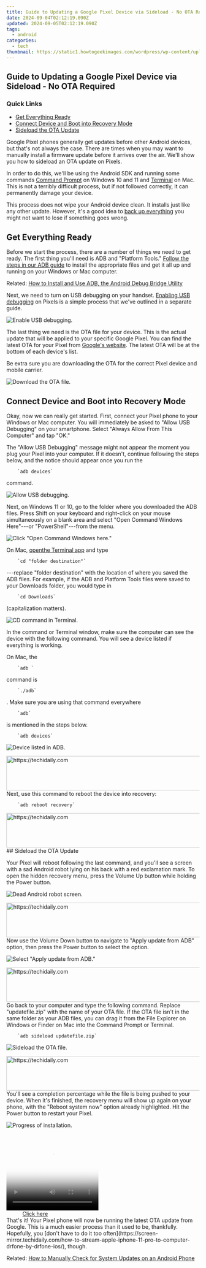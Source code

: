 ```yaml
---
title: Guide to Updating a Google Pixel Device via Sideload - No OTA Required
date: 2024-09-04T02:12:19.090Z
updated: 2024-09-05T02:12:19.090Z
tags:
  - android
categories:
  - tech
thumbnail: https://static1.howtogeekimages.com/wordpress/wp-content/uploads/2016/10/android-logo-adb.png
---
```


## Guide to Updating a Google Pixel Device via Sideload - No OTA Required

### Quick Links

* [Get Everything Ready](https://graphic-issues.techidaily.com/cutting-edge-visuals-updated-nvidia-geforce-for-windows-10/)
* [Connect Device and Boot into Recovery Mode](https://screen-video-capture.techidaily.com/transform-speech-into-text-the-accurate-google-method/)
* [Sideload the OTA Update](https://android-unlock.techidaily.com/in-2024-how-to-unlock-samsung-galaxy-m34-pattern-lock-if-forgotten-6-ways-by-drfone-android/)

 Google Pixel phones generally get updates before other Android devices, but that's not always the case. There are times when you may want to manually install a firmware update before it arrives over the air. We'll show you how to sideload an OTA update on Pixels.

 In order to do this, we'll be using the Android SDK and running some commands [Command Prompt](https://fox-access.techidaily.com/unleashing-your-cameras-potential-with-top-rated-drones-gimbals-for-2024/) on Windows 10 and 11 and [Terminal](https://bypass-frp.techidaily.com/in-2024-how-to-bypass-frp-from-vivo-s17-by-drfone-android/) on Mac. This is not a terribly difficult process, but if not followed correctly, it can permanently damage your device.

 This process does not wipe your Android device clean. It installs just like any other update. However, it's a good idea to [back up everything](https://facebook-clips.techidaily.com/optimal-mp4-transporter-to-fb-hub/) you might not want to lose if something goes wrong.

##  Get Everything Ready

 Before we start the process, there are a number of things we need to get ready. The first thing you'll need is ADB and "Platform Tools." [Follow the steps in our ADB guide](https://techtrends.techidaily.com/how-to-successfully-obtain-a-refund-for-your-purchased-games-on-steam/) to install the appropriate files and get it all up and running on your Windows or Mac computer.

Related: [How to Install and Use ADB, the Android Debug Bridge Utility](https://techtrends.techidaily.com/how-to-successfully-obtain-a-refund-for-your-purchased-games-on-steam/) 

 Next, we need to turn on USB debugging on your handset. [Enabling USB debugging](https://buynow-tips.techidaily.com/navigating-marvels-team-up-the-truth-behind-the-avengers-ratings/) on Pixels is a simple process that we've outlined in a separate guide.

![Enable USB debugging.](https://static1.howtogeekimages.com/wordpress/wp-content/uploads/2021/12/2021-12-27_16-30-01.jpg) 

 The last thing we need is the OTA file for your device. This is the actual update that will be applied to your specific Google Pixel. You can find the latest OTA for your Pixel from [Google's website](https://developers.google.com/android/ota#legal). The latest OTA will be at the bottom of each device's list.

 Be extra sure you are downloading the OTA for the correct Pixel device and mobile carrier.

![Download the OTA file.](https://static1.howtogeekimages.com/wordpress/wp-content/uploads/2021/12/2021-12-27_16-33-09.jpg) 

##  Connect Device and Boot into Recovery Mode

 Okay, now we can really get started. First, connect your Pixel phone to your Windows or Mac computer. You will immediately be asked to "Allow USB Debugging" on your smartphone. Select "Always Allow From This Computer" and tap "OK."

 The "Allow USB Debugging" message might not appear the moment you plug your Pixel into your computer. If it doesn't, continue following the steps below, and the notice should appear once you run the 

        `adb devices`
    
 command.

![Allow USB debugging.](https://static1.howtogeekimages.com/wordpress/wp-content/uploads/2021/12/2021-12-27_16-41-02.jpg) 

 Next, on Windows 11 or 10, go to the folder where you downloaded the ADB files. Press Shift on your keyboard and right-click on your mouse simultaneously on a blank area and select "Open Command Windows Here"---or "PowerShell"---from the menu.

![Click "Open Command Windows here."](https://static1.howtogeekimages.com/wordpress/wp-content/uploads/2021/12/2021-12-27_16-56-52.jpg) 

 On Mac, [open](https://bypass-frp.techidaily.com/in-2024-how-to-bypass-frp-from-vivo-s17-by-drfone-android/)[the Terminal app](https://bypass-frp.techidaily.com/in-2024-how-to-bypass-frp-from-vivo-s17-by-drfone-android/) and type 

        `cd "folder destination"`
    
 \---replace "folder destination" with the location of where you saved the ADB files. For example, if the ADB and Platform Tools files were saved to your Downloads folder, you would type in 

        `cd Downloads`
    
 (capitalization matters).

![CD command in Terminal.](https://static1.howtogeekimages.com/wordpress/wp-content/uploads/2021/12/image-12.png) 

 In the command or Terminal window, make sure the computer can see the device with the following command. You will see a device listed if everything is working.

 On Mac, the 

        `adb `
    
 command is 

        `./adb`
    
 . Make sure you are using that command everywhere 

        `adb`
    
 is mentioned in the steps below.

        `adb devices`
    
![Device listed in ADB.](https://static1.howtogeekimages.com/wordpress/wp-content/uploads/2021/12/2021-12-27_16-57-50.jpg) 

<!-- affiliate ads begin -->
<a href="https://appsumo.8odi.net/c/5597632/2087395/7443" target="_top" id="2087395">
  <img src="//a.impactradius-go.com/display-ad/7443-2087395" border="0" alt="https://techidaily.com" width="728" height="90"/>
</a>
<img height="0" width="0" src="https://appsumo.8odi.net/i/5597632/2087395/7443" style="position:absolute;visibility:hidden;" border="0" />
<!-- affiliate ads end -->
 Next, use this command to reboot the device into recovery:

        `adb reboot recovery`
    
<!-- affiliate ads begin -->
<a href="https://aligracehair.sjv.io/c/5597632/1925473/19272" target="_top" id="1925473">
  <img src="//a.impactradius-go.com/display-ad/19272-1925473" border="0" alt="https://techidaily.com" width="728" height="90"/>
</a>
<img height="0" width="0" src="https://aligracehair.sjv.io/i/5597632/1925473/19272" style="position:absolute;visibility:hidden;" border="0" />
<!-- affiliate ads end -->
##  Sideload the OTA Update

 Your Pixel will reboot following the last command, and you'll see a screen with a sad Android robot lying on his back with a red exclamation mark. To open the hidden recovery menu, press the Volume Up button while holding the Power button.

![Dead Android robot screen.](https://static1.howtogeekimages.com/wordpress/wp-content/uploads/2016/05/IMG_8463-650x433-1-650x277.jpg?trim=1,1&amp;bg-color=000&amp;pad=1,1) 

<!-- affiliate ads begin -->
<a href="https://appsumo.8odi.net/c/5597632/2118326/7443" target="_top" id="2118326">
  <img src="//a.impactradius-go.com/display-ad/7443-2118326" border="0" alt="https://techidaily.com" width="728" height="90"/>
</a>
<img height="0" width="0" src="https://appsumo.8odi.net/i/5597632/2118326/7443" style="position:absolute;visibility:hidden;" border="0" />
<!-- affiliate ads end -->
 Now use the Volume Down button to navigate to "Apply update from ADB" option, then press the Power button to select the option.

![Select &quot;Apply update from ADB.&quot;](https://static1.howtogeekimages.com/wordpress/wp-content/uploads/2016/05/IMG_8461-650x433.jpg?trim=1,1&amp;bg-color=000&amp;pad=1,1) 

<!-- affiliate ads begin -->
<a href="https://appsumo.8odi.net/c/5597632/2082542/7443" target="_top" id="2082542">
  <img src="//a.impactradius-go.com/display-ad/7443-2082542" border="0" alt="https://techidaily.com" width="728" height="90"/>
</a>
<img height="0" width="0" src="https://appsumo.8odi.net/i/5597632/2082542/7443" style="position:absolute;visibility:hidden;" border="0" />
<!-- affiliate ads end -->
 Go back to your computer and type the following command. Replace "updatefile.zip" with the name of your OTA file. If the OTA file isn't in the same folder as your ADB files, you can drag it from the File Explorer on Windows or Finder on Mac into the Command Prompt or Terminal.

        `adb sideload updatefile.zip`
    
![Sideload the OTA file.](https://static1.howtogeekimages.com/wordpress/wp-content/uploads/2021/12/2021-12-27_17-04-12.jpg) 

<!-- affiliate ads begin -->
<a href="https://appsumo.8odi.net/c/5597632/2087485/7443" target="_top" id="2087485">
  <img src="//a.impactradius-go.com/display-ad/7443-2087485" border="0" alt="https://techidaily.com" width="728" height="90"/>
</a>
<img height="0" width="0" src="https://appsumo.8odi.net/i/5597632/2087485/7443" style="position:absolute;visibility:hidden;" border="0" />
<!-- affiliate ads end -->
 You'll see a completion percentage while the file is being pushed to your device. When it's finished, the recovery menu will show up again on your phone, with the "Reboot system now" option already highlighted. Hit the Power button to restart your Pixel.

![Progress of installation.](https://static1.howtogeekimages.com/wordpress/wp-content/uploads/2021/12/2021-12-27_17-05-14.jpg) 

<!-- affiliate ads begin -->
<span id="1265663">
					<video width="240" height="200" style="cursor:pointer"
           poster="//a.impactradius-go.com/display-clicktoplayimage/1265663.png"
           onclick="if(!this.playClicked){this.play();this.setAttribute('controls',true);this.playClicked=true;}">
	   <source src="//a.impactradius-go.com/display-ad/4482-1265663">
	   <img src="//a.impactradius-go.com/display-clicktoplayimage/1265663.png" style="border: none; height: 100%; width: 100%; object-fit: contain">
	</video>
	<div style="width:150px;text-align:center"><a href="javascript:window.open(decodeURIComponent('https%3A%2F%2Fmartinic.evyy.net%2Fc%2F5597632%2F1265663%2F4482'), '_blank');void(0);">Click here</a></div>
</span>
<img height="0" width="0" src="https://imp.pxf.io/i/5597632/1265663/4482" style="position:absolute;visibility:hidden;" border="0" />
<!-- affiliate ads end -->
 That's it! Your Pixel phone will now be running the latest OTA update from Google. This is a much easier process than it used to be, thankfully. Hopefully, you [don't have to do it too often](https://screen-mirror.techidaily.com/how-to-stream-apple-iphone-11-pro-to-computer-drfone-by-drfone-ios/), though.

Related: [How to Manually Check for System Updates on an Android Phone](https://screen-mirror.techidaily.com/how-to-stream-apple-iphone-11-pro-to-computer-drfone-by-drfone-ios/)

<ins class="adsbygoogle"
     style="display:block"
     data-ad-format="autorelaxed"
     data-ad-client="ca-pub-7571918770474297"
     data-ad-slot="1223367746"></ins>



<ins class="adsbygoogle"
     style="display:block"
     data-ad-client="ca-pub-7571918770474297"
     data-ad-slot="8358498916"
     data-ad-format="auto"
     data-full-width-responsive="true"></ins>


